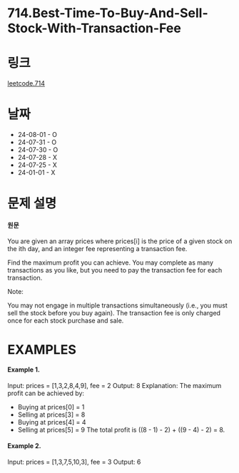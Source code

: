 # 714.Best-Time-To-Buy-And-Sell-Stock-With-Transaction-Fee

# 링크

[leetcode.714](https://leetcode.com/problems/best-time-to-buy-and-sell-stock-with-transaction-fee/?envType=study-plan-v2&envId=leetcode-75)

# 날짜

* 24-08-01 - O
* 24-07-31 - O
* 24-07-30 - O
* 24-07-28 - X
* 24-07-25 - X
* 24-01-01 - X

# 문제 설명

#### 원문

You are given an array prices where prices[i] is the price of a given stock on the ith day, and an integer fee representing a transaction fee.

Find the maximum profit you can achieve. You may complete as many transactions as you like, but you need to pay the transaction fee for each transaction.

Note:

You may not engage in multiple transactions simultaneously (i.e., you must sell the stock before you buy again).
The transaction fee is only charged once for each stock purchase and sale.

# EXAMPLES

#### Example 1.

Input: prices = [1,3,2,8,4,9], fee = 2
Output: 8
Explanation: The maximum profit can be achieved by:

- Buying at prices[0] = 1
- Selling at prices[3] = 8
- Buying at prices[4] = 4
- Selling at prices[5] = 9
  The total profit is ((8 - 1) - 2) + ((9 - 4) - 2) = 8.

#### Example 2.

Input: prices = [1,3,7,5,10,3], fee = 3
Output: 6
